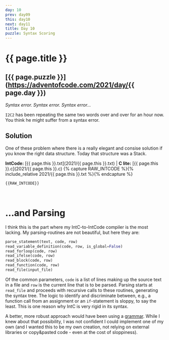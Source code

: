 ```yaml
---
day: 10
prev: day09
this: day10
next: day11
title: Day 10
puzzle: Syntax Scoring
---
```

# {{ page.title }}

## [{{ page.puzzle }}](https://adventofcode.com/2021/day/{{ page.day }})

*Syntax error. Syntax error. Syntax error...*

`I2C2` has been repeating the same two words over and over for an hour now. You think he might suffer from a syntax error.


## Solution

One of these problem where there is a really elegant and consise solution if you know the right data structure. Today that structure was a Stack.

**IntCode:** [{{ page.this }}.txt](2021/{{ page.this }}.txt) &#124; **C lite:** [{{ page.this }}.c](2021/{{ page.this }}.c)
{% capture RAW_INTCODE %}{% include_relative 2021/{{ page.this }}.txt %}{% endcapture %}

```
{{RAW_INTCODE}}
```

&nbsp;

# ...and Parsing

I think this is the part where my IntC-to-IntCode compiler is the most lacking. My parsing-routines are not beautiful, but here they are:

```python
parse_statement(text, code, row)
read_variable_definition(code, row, is_global=False)
read_forloop(code, row)
read_ifelse(code, row)
read_block(code, row)
read_function(code, row)
read_file(input_file)
```

Of the common parameters, `code` is a list of lines making up the source text in a file and `row` is the current line that is to be parsed. Parsing starts at `read_file` and proceeds with recursive calls to these routines, generating the syntax tree. The logic to identify and discriminate between, e.g., a function call from an assignment or an `if`-statement is sloppy, to say the least. This is one reason why IntC is very rigid in its syntax.

A better, more robust approach would have been using a [grammar](https://en.wikipedia.org/wiki/Context-free_grammar). While I knew about that possibility, I was not confident I could implement one of my own (and I wanted this to be my own creation, not relying on external libraries or copy&pasted code - even at the cost of sloppiness).
